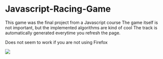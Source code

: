 # Javascript-Racing-Game
This game was the final project from a Javascript course
The game itself is not important, but the implemented algorithms are kind of cool
The track is automatically generated everytime you refresh the page.

Does not seem to work if you are not using Firefox

![](demo.gif)
